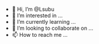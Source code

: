- 👋 Hi, I’m @Lsubu
- 👀 I’m interested in ...
- 🌱 I’m currently learning ...
- 💞️ I’m looking to collaborate on ...
- 📫 How to reach me ...

<!---
Lsubu/Lsubu is a ✨ special ✨ repository because its `README.md` (this file) appears on your GitHub profile.
You can click the Preview link to take a look at your changes.
--->
